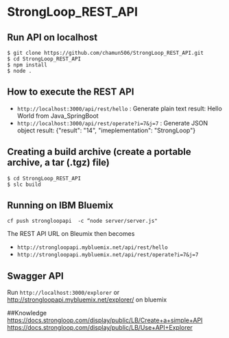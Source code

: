# StrongLoop_REST_API 

## Run API on localhost
```
$ git clone https://github.com/chamun506/StrongLoop_REST_API.git
$ cd StrongLoop_REST_API
$ npm install
$ node .
```

## How to execute the REST API 
- `http://localhost:3000/api/rest/hello` : Generate plain text result: Hello World from Java_SpringBoot
- `http://localhost:3000/api/rest/operate?i=7&j=7` : Generate JSON object result: {"result": "14", "imeplementation": "StrongLoop"}

## Creating a build archive (create a portable archive, a tar (.tgz) file)
```
$ cd StrongLoop_REST_API
$ slc build
```

## Running on IBM Bluemix
`cf push strongloopapi  -c “node server/server.js" `

The REST API URL on Bleumix then becomes 
- `http://strongloopapi.mybluemix.net/api/rest/hello`
- `http://strongloopapi.mybluemix.net/api/rest/operate?i=7&j=7`

## Swagger API
Run `http://localhost:3000/explorer` 
or http://strongloopapi.mybluemix.net/explorer/ on bluemix

##Knowledge
https://docs.strongloop.com/display/public/LB/Create+a+simple+API
https://docs.strongloop.com/display/public/LB/Use+API+Explorer


